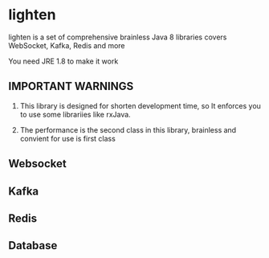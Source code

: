 # lighten

lighten is a set of comprehensive brainless Java 8 libraries covers WebSocket, Kafka, Redis and more

You need JRE 1.8 to make it work

## IMPORTANT WARNINGS

1.  This library is designed for shorten development time, 
    so It enforces you to use some librariies like rxJava.

2.  The performance is the second class in this library, brainless and convient for use is first class

## Websocket

## Kafka

## Redis

## Database
